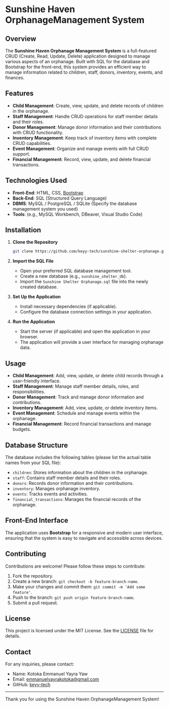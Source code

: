 
# Sunshine Haven OrphanageManagement System



## Overview
The **Sunshine Haven Orphanage Management System** is a full-featured CRUD (Create, Read, Update, Delete) application designed to manage various aspects of an orphanage. Built with SQL for the database and Bootstrap for the front-end, this system provides an efficient way to manage information related to children, staff, donors, inventory, events, and finances.

## Features
- **Child Management**: Create, view, update, and delete records of children in the orphanage. 
- **Staff Management**: Handle CRUD operations for staff member details and their roles. 
- **Donor Management**: Manage donor information and their contributions with CRUD functionality. 
- **Inventory Management**: Keep track of inventory items with complete CRUD capabilities. 
- **Event Management**: Organize and manage events with full CRUD support. 
- **Financial Management**: Record, view, update, and delete financial transactions.

## Technologies Used
- **Front-End**: HTML, CSS, [Bootstrap](https://getbootstrap.com/) 
- **Back-End**: SQL (Structured Query Language) 
- **DBMS**: MySQL / PostgreSQL / SQLite (Specify the database management system you used) 
- **Tools**: (e.g., MySQL Workbench, DBeaver, Visual Studio Code)

## Installation
1. **Clone the Repository**
   ```bash
   git clone https://github.com/keyy-tech/sunshine-shelter-orphanage.git
   ```
2. **Import the SQL File** 
   - Open your preferred SQL database management tool. 
   - Create a new database (e.g., `sunshine_shelter_db`). 
   - Import the `Sunshine Shelter Orphanage.sql` file into the newly created database.

3. **Set Up the Application** 
   - Install necessary dependencies (if applicable). 
   - Configure the database connection settings in your application.

4. **Run the Application** 
   - Start the server (if applicable) and open the application in your browser. 
   - The application will provide a user interface for managing orphanage data.

## Usage
- **Child Management**: Add, view, update, or delete child records through a user-friendly interface. 
- **Staff Management**: Manage staff member details, roles, and responsibilities. 
- **Donor Management**: Track and manage donor information and contributions. 
- **Inventory Management**: Add, view, update, or delete inventory items. 
- **Event Management**: Schedule and manage events within the orphanage. 
- **Financial Management**: Record financial transactions and manage budgets.

## Database Structure
The database includes the following tables (please list the actual table names from your SQL file):
- `children`: Stores information about the children in the orphanage. 
- `staff`: Contains staff member details and their roles. 
- `donors`: Records donor information and their contributions. 
- `inventory`: Manages orphanage inventory. 
- `events`: Tracks events and activities. 
- `financial_transactions`: Manages the financial records of the orphanage.

## Front-End Interface
The application uses **Bootstrap** for a responsive and modern user interface, ensuring that the system is easy to navigate and accessible across devices.

## Contributing
Contributions are welcome! Please follow these steps to contribute:
1. Fork the repository. 
2. Create a new branch: `git checkout -b feature-branch-name`. 
3. Make your changes and commit them: `git commit -m 'Add some feature'`. 
4. Push to the branch: `git push origin feature-branch-name`. 
5. Submit a pull request.

## License
This project is licensed under the MIT License. See the [LICENSE](LICENSE) file for details.

## Contact
For any inquiries, please contact:
- Name: Kotoka Emmanuel Yayra Yaw
- Email: emmanuelyayrakotoka@gmail.com
- GitHub: [keyy-tech](https://github.com/keyy-tech)

---

Thank you for using the Sunshine Haven OrphanageManagement System!
